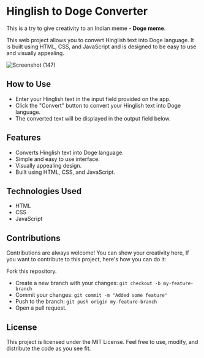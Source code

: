 # Hinglish to Doge Converter

This is a try to give creativity to an Indian meme - **Doge meme**.

This web project allows you to convert Hinglish text into Doge language. It is built using HTML, CSS, and JavaScript and is designed to be easy to use and visually appealing.

![Screenshot (147)](https://user-images.githubusercontent.com/96521078/229766164-1507c656-5b39-4d22-b117-7c652fc6423d.png)


## How to Use

- Enter your Hinglish text in the input field provided on the app.
- Click the "Convert" button to convert your Hinglish text into Doge language.
- The converted text will be displayed in the output field below.

## Features

- Converts Hinglish text into Doge language.
- Simple and easy to use interface.
- Visually appealing design.
- Built using HTML, CSS, and JavaScript.

## Technologies Used

- HTML
- CSS
- JavaScript

## Contributions

Contributions are always welcome! You can show your creativity here, If you want to contribute to this project, here's how you can do it:

Fork this repository.
- Create a new branch with your changes: `git checkout -b my-feature-branch`
- Commit your changes: `git commit -m "Added some feature"`
- Push to the branch: `git push origin my-feature-branch`
- Open a pull request.


## License

This project is licensed under the MIT License. Feel free to use, modify, and distribute the code as you see fit.

